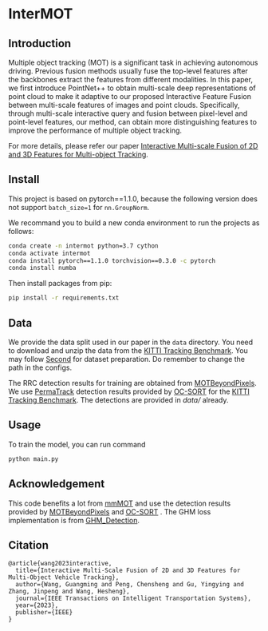 # InterMOT

## Introduction

Multiple object tracking (MOT) is a significant task in achieving autonomous driving. Previous fusion methods usually fuse the top-level features after the backbones extract the features from different modalities. In this paper, we first introduce PointNet++ to obtain multi-scale deep representations of point cloud to make it adaptive to our proposed Interactive Feature Fusion between multi-scale features of images and point clouds. Specifically, through multi-scale interactive query and fusion between pixel-level and point-level features, our method, can obtain more distinguishing features to improve the performance of multiple object tracking. 

For more details, please refer our paper [Interactive Multi-scale Fusion of 2D and 3D Features for Multi-object Tracking](https://arxiv.org/abs/2203.16268).

## Install

This project is based on pytorch==1.1.0, because the following version does not support ```batch_size=1``` for ```nn.GroupNorm```.

We recommand you to build a new conda environment to run the projects as follows:

```bash
conda create -n intermot python=3.7 cython
conda activate intermot
conda install pytorch==1.1.0 torchvision==0.3.0 -c pytorch
conda install numba
```

Then install packages from pip:

```bash
pip install -r requirements.txt
```


## Data

We provide the data split used in our paper in the `data` directory. You need to download and unzip the data from the [KITTI Tracking Benchmark](http://www.cvlibs.net/datasets/kitti/eval_tracking.php). You may follow [Second](https://github.com/traveller59/second.pytorch) for dataset preparation. Do remember to change the path in the configs.

The RRC detection results for training are obtained from [MOTBeyondPixels](https://github.com/JunaidCS032/MOTBeyondPixels). We use [PermaTrack](https://github.com/TRI-ML/permatrack) detection results provided by [OC-SORT](https://github.com/noahcao/OC_SORT/blob/master/docs/GET_STARTED.md) for the [KITTI Tracking Benchmark](http://www.cvlibs.net/datasets/kitti/eval_tracking.php). The detections are provided in *data/* already.


## Usage

To train the model, you can run command

```bash
python main.py
```

## Acknowledgement

This code benefits a lot from [mmMOT](https://github.com/ZwwWayne/mmMOT) and use the detection results provided by [MOTBeyondPixels](https://github.com/JunaidCS032/MOTBeyondPixels) and [OC-SORT](https://github.com/noahcao/OC_SORT) . The GHM loss implementation is from [GHM_Detection](https://github.com/libuyu/GHM_Detection).

## Citation

```
@article{wang2023interactive,
  title={Interactive Multi-Scale Fusion of 2D and 3D Features for Multi-Object Vehicle Tracking},
  author={Wang, Guangming and Peng, Chensheng and Gu, Yingying and Zhang, Jinpeng and Wang, Hesheng},
  journal={IEEE Transactions on Intelligent Transportation Systems},
  year={2023},
  publisher={IEEE}
}
```